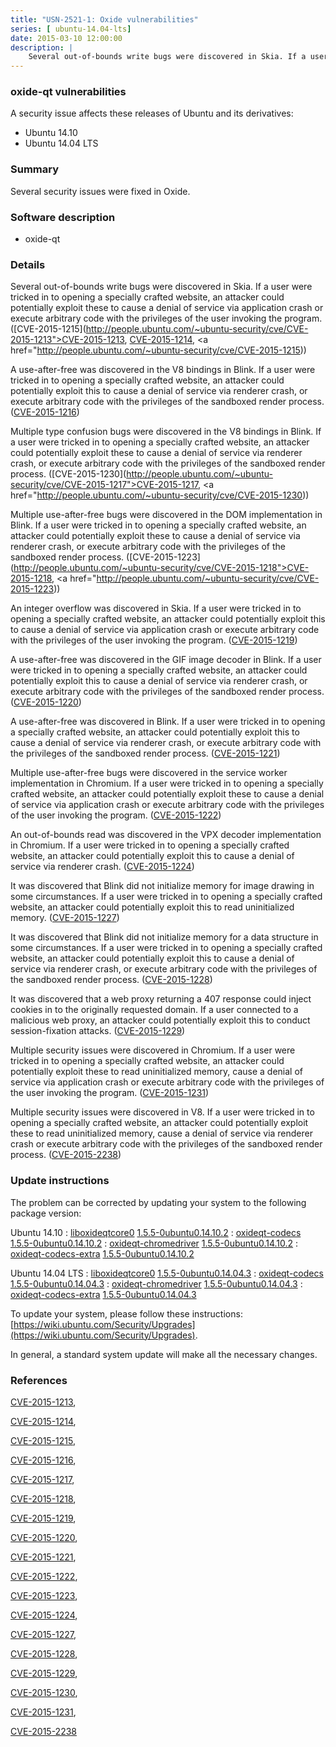 ```yaml
---
title: "USN-2521-1: Oxide vulnerabilities"
series: [ ubuntu-14.04-lts]
date: 2015-03-10 12:00:00
description: |
    Several out-of-bounds write bugs were discovered in Skia. If a user were tricked in to opening a specially crafted website, an attacker could potentially exploit these to cause a denial of service via application crash or execute arbitrary code with the privileges of the user invoking the program. ([CVE-2015-1215](http://people.ubuntu.com/~ubuntu-security/cve/CVE-2015-1213">CVE-2015-1213</a>, <a href="http://people.ubuntu.com/~ubuntu-security/cve/CVE-2015-1214">CVE-2015-1214</a>, <a href="http://people.ubuntu.com/~ubuntu-security/cve/CVE-2015-1215))
--- 
```

 
 


### oxide-qt vulnerabilities

A security issue affects these releases of Ubuntu and its derivatives:

* Ubuntu 14.10
* Ubuntu 14.04 LTS

### Summary

Several security issues were fixed in Oxide. 

### Software description

* oxide-qt 

### Details

Several out-of-bounds write bugs were discovered in Skia. If a user were tricked in to opening a specially crafted website, an attacker could potentially exploit these to cause a denial of service via application crash or execute arbitrary code with the privileges of the user invoking the program. ([CVE-2015-1215](http://people.ubuntu.com/~ubuntu-security/cve/CVE-2015-1213">CVE-2015-1213</a>, <a href="http://people.ubuntu.com/~ubuntu-security/cve/CVE-2015-1214">CVE-2015-1214</a>, <a href="http://people.ubuntu.com/~ubuntu-security/cve/CVE-2015-1215))

A use-after-free was discovered in the V8 bindings in Blink. If a user were tricked in to opening a specially crafted website, an attacker could potentially exploit this to cause a denial of service via renderer crash, or execute arbitrary code with the privileges of the sandboxed render process. ([CVE-2015-1216](http://people.ubuntu.com/~ubuntu-security/cve/CVE-2015-1216))

Multiple type confusion bugs were discovered in the V8 bindings in Blink. If a user were tricked in to opening a specially crafted website, an attacker could potentially exploit these to cause a denial of service via renderer crash, or execute arbitrary code with the privileges of the sandboxed render process. ([CVE-2015-1230](http://people.ubuntu.com/~ubuntu-security/cve/CVE-2015-1217">CVE-2015-1217</a>, <a href="http://people.ubuntu.com/~ubuntu-security/cve/CVE-2015-1230))

Multiple use-after-free bugs were discovered in the DOM implementation in Blink. If a user were tricked in to opening a specially crafted website, an attacker could potentially exploit these to cause a denial of service via renderer crash, or execute arbitrary code with the privileges of the sandboxed render process. ([CVE-2015-1223](http://people.ubuntu.com/~ubuntu-security/cve/CVE-2015-1218">CVE-2015-1218</a>, <a href="http://people.ubuntu.com/~ubuntu-security/cve/CVE-2015-1223))

An integer overflow was discovered in Skia. If a user were tricked in to opening a specially crafted website, an attacker could potentially exploit this to cause a denial of service via application crash or execute arbitrary code with the privileges of the user invoking the program. ([CVE-2015-1219](http://people.ubuntu.com/~ubuntu-security/cve/CVE-2015-1219))

A use-after-free was discovered in the GIF image decoder in Blink. If a user were tricked in to opening a specially crafted website, an attacker could potentially exploit this to cause a denial of service via renderer crash, or execute arbitrary code with the privileges of the sandboxed render process. ([CVE-2015-1220](http://people.ubuntu.com/~ubuntu-security/cve/CVE-2015-1220))

A use-after-free was discovered in Blink. If a user were tricked in to opening a specially crafted website, an attacker could potentially exploit this to cause a denial of service via renderer crash, or execute arbitrary code with the privileges of the sandboxed render process. ([CVE-2015-1221](http://people.ubuntu.com/~ubuntu-security/cve/CVE-2015-1221))

Multiple use-after-free bugs were discovered in the service worker implementation in Chromium. If a user were tricked in to opening a specially crafted website, an attacker could potentially exploit these to cause a denial of service via application crash or execute arbitrary code with the privileges of the user invoking the program. ([CVE-2015-1222](http://people.ubuntu.com/~ubuntu-security/cve/CVE-2015-1222))

An out-of-bounds read was discovered in the VPX decoder implementation in Chromium. If a user were tricked in to opening a specially crafted website, an attacker could potentially exploit this to cause a denial of service via renderer crash. ([CVE-2015-1224](http://people.ubuntu.com/~ubuntu-security/cve/CVE-2015-1224))

It was discovered that Blink did not initialize memory for image drawing in some circumstances. If a user were tricked in to opening a specially crafted website, an attacker could potentially exploit this to read uninitialized memory. ([CVE-2015-1227](http://people.ubuntu.com/~ubuntu-security/cve/CVE-2015-1227))

It was discovered that Blink did not initialize memory for a data structure in some circumstances. If a user were tricked in to opening a specially crafted website, an attacker could potentially exploit this to cause a denial of service via renderer crash, or execute arbitrary code with the privileges of the sandboxed render process. ([CVE-2015-1228](http://people.ubuntu.com/~ubuntu-security/cve/CVE-2015-1228))

It was discovered that a web proxy returning a 407 response could inject cookies in to the originally requested domain. If a user connected to a malicious web proxy, an attacker could potentially exploit this to conduct session-fixation attacks. ([CVE-2015-1229](http://people.ubuntu.com/~ubuntu-security/cve/CVE-2015-1229))

Multiple security issues were discovered in Chromium. If a user were tricked in to opening a specially crafted website, an attacker could potentially exploit these to read uninitialized memory, cause a denial of service via application crash or execute arbitrary code with the privileges of the user invoking the program. ([CVE-2015-1231](http://people.ubuntu.com/~ubuntu-security/cve/CVE-2015-1231))

Multiple security issues were discovered in V8. If a user were tricked in to opening a specially crafted website, an attacker could potentially exploit these to read uninitialized memory, cause a denial of service via renderer crash or execute arbitrary code with the privileges of the sandboxed render process. ([CVE-2015-2238](http://people.ubuntu.com/~ubuntu-security/cve/CVE-2015-2238)) 

### Update instructions

The problem can be corrected by updating your system to the following package version:

Ubuntu 14.10
 : [liboxideqtcore0](https://launchpad.net/ubuntu/+source/oxide-qt) <span> [1.5.5-0ubuntu0.14.10.2](https://launchpad.net/ubuntu/+source/oxide-qt/1.5.5-0ubuntu0.14.10.2) </span> 
 : [oxideqt-codecs](https://launchpad.net/ubuntu/+source/oxide-qt) <span> [1.5.5-0ubuntu0.14.10.2](https://launchpad.net/ubuntu/+source/oxide-qt/1.5.5-0ubuntu0.14.10.2) </span> 
 : [oxideqt-chromedriver](https://launchpad.net/ubuntu/+source/oxide-qt) <span> [1.5.5-0ubuntu0.14.10.2](https://launchpad.net/ubuntu/+source/oxide-qt/1.5.5-0ubuntu0.14.10.2) </span> 
 : [oxideqt-codecs-extra](https://launchpad.net/ubuntu/+source/oxide-qt) <span> [1.5.5-0ubuntu0.14.10.2](https://launchpad.net/ubuntu/+source/oxide-qt/1.5.5-0ubuntu0.14.10.2) </span> 

Ubuntu 14.04 LTS
 : [liboxideqtcore0](https://launchpad.net/ubuntu/+source/oxide-qt) <span> [1.5.5-0ubuntu0.14.04.3](https://launchpad.net/ubuntu/+source/oxide-qt/1.5.5-0ubuntu0.14.04.3) </span> 
 : [oxideqt-codecs](https://launchpad.net/ubuntu/+source/oxide-qt) <span> [1.5.5-0ubuntu0.14.04.3](https://launchpad.net/ubuntu/+source/oxide-qt/1.5.5-0ubuntu0.14.04.3) </span> 
 : [oxideqt-chromedriver](https://launchpad.net/ubuntu/+source/oxide-qt) <span> [1.5.5-0ubuntu0.14.04.3](https://launchpad.net/ubuntu/+source/oxide-qt/1.5.5-0ubuntu0.14.04.3) </span> 
 : [oxideqt-codecs-extra](https://launchpad.net/ubuntu/+source/oxide-qt) <span> [1.5.5-0ubuntu0.14.04.3](https://launchpad.net/ubuntu/+source/oxide-qt/1.5.5-0ubuntu0.14.04.3) </span> 

To update your system, please follow these instructions: [https://wiki.ubuntu.com/Security/Upgrades](https://wiki.ubuntu.com/Security/Upgrades).

In general, a standard system update will make all the necessary changes. 

### References

 
 [CVE-2015-1213](http://people.ubuntu.com/~ubuntu-security/cve/CVE-2015-1213), 

 [CVE-2015-1214](http://people.ubuntu.com/~ubuntu-security/cve/CVE-2015-1214), 

 [CVE-2015-1215](http://people.ubuntu.com/~ubuntu-security/cve/CVE-2015-1215), 

 [CVE-2015-1216](http://people.ubuntu.com/~ubuntu-security/cve/CVE-2015-1216), 

 [CVE-2015-1217](http://people.ubuntu.com/~ubuntu-security/cve/CVE-2015-1217), 

 [CVE-2015-1218](http://people.ubuntu.com/~ubuntu-security/cve/CVE-2015-1218), 

 [CVE-2015-1219](http://people.ubuntu.com/~ubuntu-security/cve/CVE-2015-1219), 

 [CVE-2015-1220](http://people.ubuntu.com/~ubuntu-security/cve/CVE-2015-1220), 

 [CVE-2015-1221](http://people.ubuntu.com/~ubuntu-security/cve/CVE-2015-1221), 

 [CVE-2015-1222](http://people.ubuntu.com/~ubuntu-security/cve/CVE-2015-1222), 

 [CVE-2015-1223](http://people.ubuntu.com/~ubuntu-security/cve/CVE-2015-1223), 

 [CVE-2015-1224](http://people.ubuntu.com/~ubuntu-security/cve/CVE-2015-1224), 

 [CVE-2015-1227](http://people.ubuntu.com/~ubuntu-security/cve/CVE-2015-1227), 

 [CVE-2015-1228](http://people.ubuntu.com/~ubuntu-security/cve/CVE-2015-1228), 

 [CVE-2015-1229](http://people.ubuntu.com/~ubuntu-security/cve/CVE-2015-1229), 

 [CVE-2015-1230](http://people.ubuntu.com/~ubuntu-security/cve/CVE-2015-1230), 

 [CVE-2015-1231](http://people.ubuntu.com/~ubuntu-security/cve/CVE-2015-1231), 

 [CVE-2015-2238](http://people.ubuntu.com/~ubuntu-security/cve/CVE-2015-2238)
 

